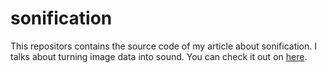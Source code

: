 # sonification
This repositors contains the source code of my article about sonification. I talks about turning image data into sound.
You can check it out on [here](https://farzanhajian.com/blogpost/sonification.html).
